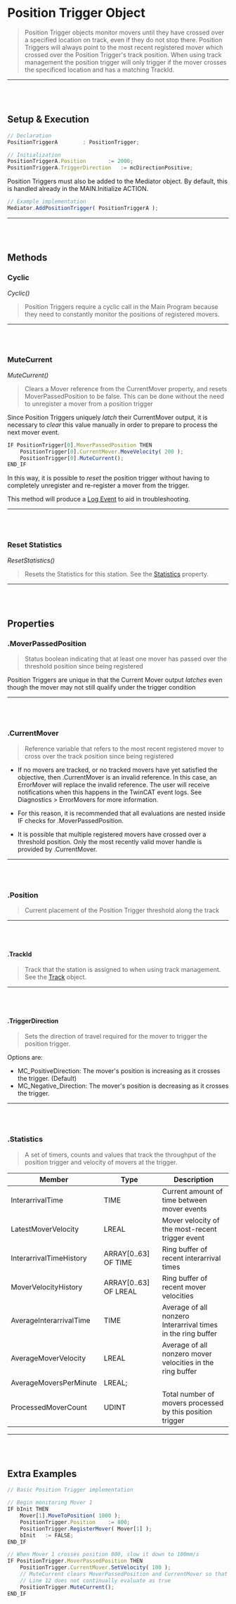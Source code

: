 
# Position Trigger Object

> Position Trigger objects monitor movers until they have crossed over a specified location on track, even if they do not stop there. Position Triggers will always point to the most recent registered mover which crossed over the Position Trigger's track position. When using track management the position trigger will only trigger if the mover crosses the specificed location and has a matching TrackId.

---
<br>
<br>

## Setup & Execution

```javascript
// Declaration
PositionTriggerA		: PositionTrigger;
```

```javascript
// Initialization
PositionTriggerA.Position		:= 2000;
PositionTriggerA.TriggerDirection	:= mcDirectionPositive;
```

Position Triggers must also be added to the Mediator object. By default, this is handled already in the MAIN.Initialize ACTION.

```javascript
// Example implementation
Mediator.AddPositionTrigger( PositionTriggerA );
```

---
<br>
<br>

## Methods

### Cyclic

*Cyclic()*

> Position Triggers require a cyclic call in the Main Program because they need to constantly monitor the positions of registered movers.

---
<br>
<br>

### MuteCurrent

*MuteCurrent()*

> Clears a Mover reference from the CurrentMover property, and resets MoverPassedPosition to be false. This can be done without the need to unregister a mover from a position trigger

Since Position Triggers uniquely *latch* their CurrentMover output, it is necessary to *clear* this value manually in order to prepare to process the next mover event.

```javascript
IF PositionTrigger[0].MoverPassedPosition THEN
	PositionTrigger[0].CurrentMover.MoveVelocity( 200 );
	PositionTrigger[0].MuteCurrent();
END_IF
```

In this way, it is possible to *reset* the position trigger without having to completely unregister and re-register a mover from the trigger.

This method will produce a [Log Event](../Diagnostics/EventLogger.md) to aid in troubleshooting.

---
<br>
<br>

### Reset Statistics

*ResetStatistics()*

> Resets the Statistics for this station. See the [Statistics](#statistics) property.

---
<br>
<br>

## Properties

### .MoverPassedPosition

> Status boolean indicating that at least one mover has passed over the threshold position since being registered

Position Triggers are unique in that the Current Mover output *latches* even though the mover may not still qualify under the trigger condition

---
<br>
<br>

### .CurrentMover

> Reference variable that refers to the most recent registered mover to cross over the track position since being registered

- If no movers are tracked, or no tracked movers have yet satisfied the objective, then .CurrentMover is an invalid reference. In this case, an ErrorMover will replace the invalid reference. The user will receive notifications when this happens in the TwinCAT event logs. See Diagnostics > ErrorMovers for more information.

- For this reason, it is recommended that all evaluations are nested inside IF checks for .MoverPassedPosition.

- It is possible that multiple registered movers have crossed over a threshold position. Only the most recently valid mover handle is provided by .CurrentMover.

---
<br>
<br>

### .Position

> Current placement of the Position Trigger threshold along the track

---
<br>
<br>

#### .TrackId
> Track that the station is assigned to when using track management. See the [Track](Track.md) object.

---
<br>
<br>

#### .TriggerDirection
> Sets the direction of travel required for the mover to trigger the position trigger.

Options are:

- MC_PositiveDirection: The mover's position is increasing as it crosses the trigger. (Default)
- MC_Negative_Direction: The mover's position is decreasing as it crosses the trigger.

---
<br>
<br>

### .Statistics

> A set of timers, counts and values that track the throughput of the position trigger and velocity of movers at the trigger.

| Member | Type | Description |
|--|--|--|
| InterarrivalTime | TIME | Current amount of time between mover events |
| LatestMoverVelocity | LREAL | Mover velocity of the most-recent trigger event |
| InterarrivalTimeHistory | ARRAY[0..63] OF TIME | Ring buffer of recent interarrival times |
| MoverVelocityHistory | ARRAY[0..63] OF LREAL | Ring buffer of recent mover velocities |
| AverageInterarrivalTime | TIME | Average of all nonzero Interarrival times in the ring buffer |
| AverageMoverVelocity | LREAL | Average of all nonzero mover velocities in the ring buffer	 |
| AverageMoversPerMinute | LREAL;
| ProcessedMoverCount | UDINT | Total number of movers processed by this position trigger |
---
<br>
<br>


## Extra Examples

```javascript
// Basic Position Trigger implementation

// Begin monitoring Mover 1
IF bInit THEN
	Mover[1].MoveToPosition( 1000 );
	PositionTrigger.Position	:= 800;
	PositionTrigger.RegisterMover( Mover[1] );
	bInit	:= FALSE;
END_IF

// When Mover 1 crosses position 800, slow it down to 100mm/s
IF PositionTrigger.MoverPassedPosition THEN
	PositionTrigger.CurrentMover.SetVelocity( 100 );
	// MuteCurrent clears MoverPassedPosition and CurrentMover so that
	// Line 12 does not continually evaluate as true
	PositionTrigger.MuteCurrent();
END_IF

```
